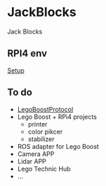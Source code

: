 # JackBlocks
Jack Blocks 

## RPI4 env

[Setup](https://github.com/TianJunjie/JackBlocks/blob/master/RPI4Setup.md)

## To do

- [LegoBoostProtocol](https://github.com/TianJunjie/LegoBoostProtocol)
- Lego Boost + RPi4 projects
   - printer
   - color pikcer
   - stabilizer
- ROS adapter for Lego Boost
- Camera APP
- Lidar APP
- Lego Technic Hub
- ...
